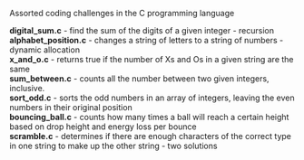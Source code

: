 Assorted coding challenges in the C programming language<br>

<b>digital_sum.c</b> - find the sum of the digits of a given integer - recursion<br>
<b>alphabet_position.c</b> - changes a string of letters to a string of numbers - dynamic allocation<br>
<b>x_and_o.c</b> - returns true if the number of Xs and Os in a given string are the same<br>
<b>sum_between.c</b> - counts all the number between two given integers, inclusive. <br>
<b>sort_odd.c</b> - sorts the odd numbers in an array of integers, leaving the even numbers in their original position<br>
<b>bouncing_ball.c</b> - counts how many times a ball will reach a certain height based on drop height and energy loss per bounce<br>
<b>scramble.c</b> - determines if there are enough characters of the correct type in one string to make up the other string - two solutions<br>
